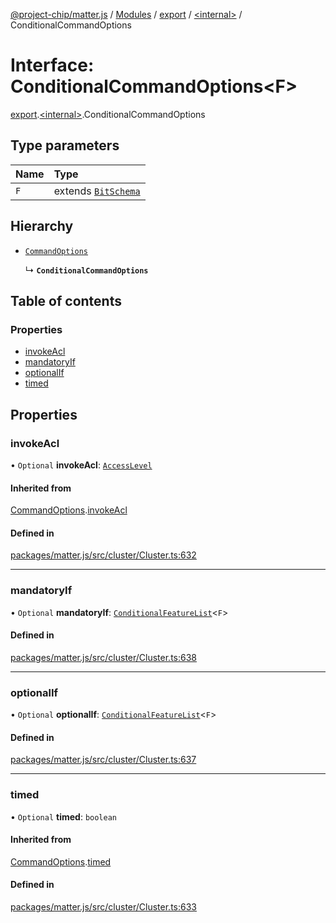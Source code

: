 [@project-chip/matter.js](../README.md) / [Modules](../modules.md) / [export](../modules/export.md) / [\<internal\>](../modules/export._internal_.md) / ConditionalCommandOptions

# Interface: ConditionalCommandOptions\<F\>

[export](../modules/export.md).[\<internal\>](../modules/export._internal_.md).ConditionalCommandOptions

## Type parameters

| Name | Type |
| :------ | :------ |
| `F` | extends [`BitSchema`](../modules/schema_export.md#bitschema) |

## Hierarchy

- [`CommandOptions`](export._internal_.CommandOptions.md)

  ↳ **`ConditionalCommandOptions`**

## Table of contents

### Properties

- [invokeAcl](export._internal_.ConditionalCommandOptions.md#invokeacl)
- [mandatoryIf](export._internal_.ConditionalCommandOptions.md#mandatoryif)
- [optionalIf](export._internal_.ConditionalCommandOptions.md#optionalif)
- [timed](export._internal_.ConditionalCommandOptions.md#timed)

## Properties

### invokeAcl

• `Optional` **invokeAcl**: [`AccessLevel`](../enums/cluster_export.AccessLevel.md)

#### Inherited from

[CommandOptions](export._internal_.CommandOptions.md).[invokeAcl](export._internal_.CommandOptions.md#invokeacl)

#### Defined in

[packages/matter.js/src/cluster/Cluster.ts:632](https://github.com/project-chip/matter.js/blob/e87b236f/packages/matter.js/src/cluster/Cluster.ts#L632)

___

### mandatoryIf

• `Optional` **mandatoryIf**: [`ConditionalFeatureList`](../modules/cluster_export.md#conditionalfeaturelist)\<`F`\>

#### Defined in

[packages/matter.js/src/cluster/Cluster.ts:638](https://github.com/project-chip/matter.js/blob/e87b236f/packages/matter.js/src/cluster/Cluster.ts#L638)

___

### optionalIf

• `Optional` **optionalIf**: [`ConditionalFeatureList`](../modules/cluster_export.md#conditionalfeaturelist)\<`F`\>

#### Defined in

[packages/matter.js/src/cluster/Cluster.ts:637](https://github.com/project-chip/matter.js/blob/e87b236f/packages/matter.js/src/cluster/Cluster.ts#L637)

___

### timed

• `Optional` **timed**: `boolean`

#### Inherited from

[CommandOptions](export._internal_.CommandOptions.md).[timed](export._internal_.CommandOptions.md#timed)

#### Defined in

[packages/matter.js/src/cluster/Cluster.ts:633](https://github.com/project-chip/matter.js/blob/e87b236f/packages/matter.js/src/cluster/Cluster.ts#L633)
